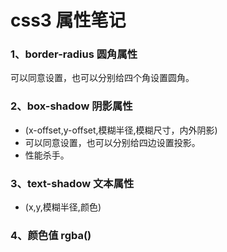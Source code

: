 # css3 属性笔记

### 1、border-radius 圆角属性

可以同意设置，也可以分别给四个角设置圆角。

### 2、box-shadow 阴影属性

- (x-offset,y-offset,模糊半径,模糊尺寸，内外阴影)
- 可以同意设置，也可以分别给四边设置投影。
- 性能杀手。

### 3、text-shadow 文本属性

- (x,y,模糊半径,颜色)

### 4、颜色值 rgba()
